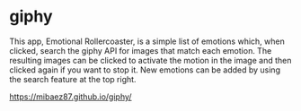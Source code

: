 # giphy

This app, Emotional Rollercoaster, is a simple list of emotions which, when clicked, search the giphy API for images that match each emotion. The resulting images can be clicked to activate the motion in the image and then clicked again if you want to stop it. New emotions can be added by using the search feature at the top right.

https://mibaez87.github.io/giphy/
